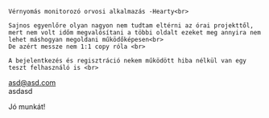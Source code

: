 	Vérnyomás monitorozó orvosi alkalmazás -Hearty<br>

    Sajnos egyenlőre olyan nagyon nem tudtam eltérni az órai projekttől, mert nem volt időm megvalósítani a többi oldalt ezeket meg annyira nem lehet máshogyan megoldani működőképesen<br>
    De azért messze nem 1:1 copy róla <br>

    A bejelentkezés és regisztráció nekem működött hiba nélkül van egy teszt felhasználó is <br>
asd@asd.com<br>
asdasd<br>

Jó munkát!